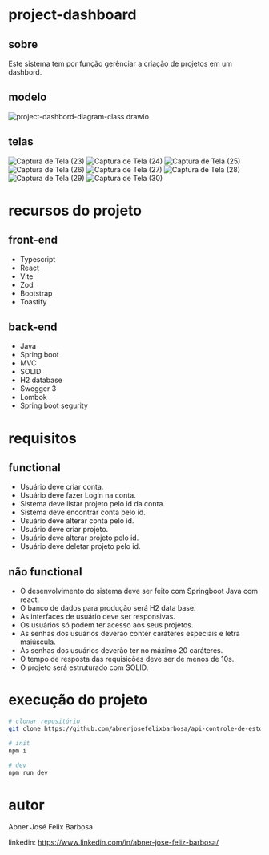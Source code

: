 # project-dashboard 

## sobre

Este sistema tem por função gerênciar a criação de projetos em um dashbord.

## modelo

![project-dashbord-diagram-class drawio](https://github.com/abnerjosefelixbarbosa/project-dashboard/assets/21656485/8ec513cc-51ba-4c3e-a36c-971a559d064d)

## telas

![Captura de Tela (23)](https://github.com/abnerjosefelixbarbosa/cryptography/assets/21656485/df8ce7fa-982a-411e-8912-f9543dad2459)
![Captura de Tela (24)](https://github.com/abnerjosefelixbarbosa/cryptography/assets/21656485/7258a506-19d0-4058-93d5-0dc07e7599b8)
![Captura de Tela (25)](https://github.com/abnerjosefelixbarbosa/cryptography/assets/21656485/a27115b7-9468-424f-a10e-b96b1418585d)
![Captura de Tela (26)](https://github.com/abnerjosefelixbarbosa/cryptography/assets/21656485/e7ebac2d-c4f1-4555-a14b-6ca448743179)
![Captura de Tela (27)](https://github.com/abnerjosefelixbarbosa/cryptography/assets/21656485/cd895b14-a104-4bcb-b802-fa0a283e815f)
![Captura de Tela (28)](https://github.com/abnerjosefelixbarbosa/cryptography/assets/21656485/7fb6fa66-c8e5-48ff-ad62-4ab686ca9c2d)
![Captura de Tela (29)](https://github.com/abnerjosefelixbarbosa/cryptography/assets/21656485/87b7117b-c5ca-4a02-a9e9-9addee7dae9f)
![Captura de Tela (30)](https://github.com/abnerjosefelixbarbosa/cryptography/assets/21656485/46d41950-3180-4545-af07-0ea07d78cc28)

# recursos do projeto

## front-end

- Typescript
- React
- Vite
- Zod
- Bootstrap
- Toastify

## back-end

- Java
- Spring boot
- MVC
- SOLID
- H2 database
- Swegger 3
- Lombok
- Spring boot segurity

# requisitos 

## functional

- Usuário deve criar conta.
- Usuário deve  fazer Login na conta.
- Sistema deve listar projeto pelo id da conta.
- Sistema deve encontrar conta pelo id.
- Usuário deve alterar conta pelo id.
- Usuário deve criar projeto.
- Usuário deve alterar projeto pelo id.
- Usuário deve deletar projeto pelo id.

## não functional

- O desenvolvimento do sistema deve ser feito com Springboot Java com react.
- O banco de dados para produção será H2 data base.
- As interfaces de usuário deve ser responsivas.
- Os usuários só podem ter acesso aos seus projetos.
- As senhas dos usuários deverão conter caráteres especiais e letra maiúscula.
- As senhas dos usuários deverão ter no máximo 20 caráteres.
- O tempo de resposta das requisições deve ser de menos de 10s.
- O projeto será estruturado com SOLID.

# execução do projeto 

```bash
# clonar repositório
git clone https://github.com/abnerjosefelixbarbosa/api-controle-de-estoque.git

# init
npm i

# dev
npm run dev
```

# autor 

Abner José Felix Barbosa

linkedin: https://www.linkedin.com/in/abner-jose-feliz-barbosa/
